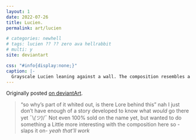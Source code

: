 ```yaml
---
layout: 1
date: 2022-07-26
title: Lucien.
permalink: art/lucien

# categories: newhell
# tags: lucien ?? ?? zero ava hellrabbit
# multi: y
site: deviantart

css: "#info{display:none;}"
caption: |-
  Grayscale Lucien leaning against a wall. The composition resembles a magazine cover, titled <i>Sure is news digest</i> (Jun. 2022 edition), with Lucien's name in bold letters down the side. An adjacent mini-headline reads "Talking with the [the rest has been whited out]"
---
```

Originally posted [on deviantArt](https://www.deviantart.com/a-flyleaf/art/magazine-cover-or-sum-n-923846412).

> “so why’s part of it whited out, is there Lore behind this” nah I just don’t have enough of a story developed to know what *would* go there yet <span style="display:inline-block;">¯\\_(ツ)_/¯</span> Not even 100% sold on the name yet, but wanted to do something a Little more interesting with the composition here so -slaps it on- <i>yeah that’ll work</i>